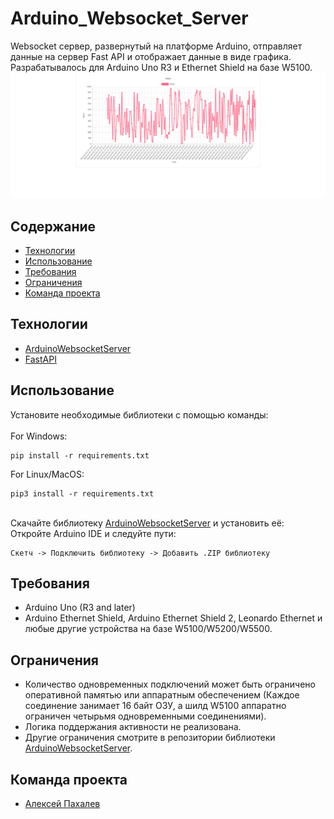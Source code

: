 # Arduino_Websocket_Server
Websocket сервер, развернутый на платформе Arduino, отправляет данные на сервер Fast API и отображает данные в виде графика.
<br>
Разрабатывалось для Arduino Uno R3 и Ethernet Shield на базе W5100.
![Иллюстрация к проекту](https://github.com/Whynot46/Arduino_Websocket_Server/blob/main/example.PNG)
## Содержание
- [Технологии](#технологии)
- [Использование](#использование)
- [Требования](#требования)
- [Ограничения](#ограничения)
- [Команда проекта](#команда-проекта)
## Технологии
- [ArduinoWebsocketServer](https://github.com/ejeklint/ArduinoWebsocketServer)
- [FastAPI](https://fastapi.tiangolo.com/)
## Использование
Установите необходимые библиотеки с помощью команды:
<br>
<br>
For Windows:
```
pip install -r requirements.txt
```
For Linux/MacOS:
```
pip3 install -r requirements.txt
```
<br>
Скачайте библиотеку <a href="https://github.com/ejeklint/ArduinoWebsocketServer">ArduinoWebsocketServer</a> и установить её:
<br>
Откройте Arduino IDE и следуйте пути:

```
Скетч -> Подключить библиотеку -> Добавить .ZIP библиотеку
```
## Требования
- Arduino Uno (R3 and later)
- Arduino Ethernet Shield, Arduino Ethernet Shield 2, Leonardo Ethernet и любые другие устройства на базе W5100/W5200/W5500.
## Ограничения
- Количество одновременных подключений может быть ограничено оперативной памятью или аппаратным обеспечением (Каждое соединение занимает 16 байт ОЗУ, а шилд W5100 аппаратно ограничен четырьмя одновременными соединениями).
- Логика поддержания активности не реализована.
- Другие ограничения смотрите в репозитории библиотеки <a href="https://github.com/ejeklint/ArduinoWebsocketServer">ArduinoWebsocketServer</a>.
## Команда проекта
- [Алексей Пахалев](https://github.com/Whynot46)
